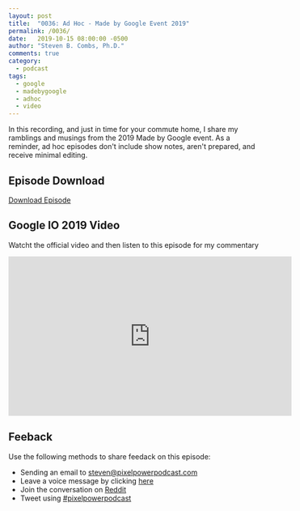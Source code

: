 ```yaml
---
layout: post
title:  "0036: Ad Hoc - Made by Google Event 2019"
permalink: /0036/
date:   2019-10-15 08:00:00 -0500
author: "Steven B. Combs, Ph.D."
comments: true
category:
  - podcast
tags:
  - google
  - madebygoogle
  - adhoc
  - video
---
```


In this recording, and just in time for your commute home, I share my ramblings and musings from the 2019 Made by Google event. As a reminder, ad hoc episodes don't include show notes, aren't prepared, and receive minimal editing.

## Episode Download

[Download Episode](https://s3-us-west-2.amazonaws.com/anchor-audio-bank/staging/2019-12-19/ba7c1aed97ea05f530357c50d17be3b4.m4a)

## Google IO 2019 Video

Watcht the official video and then listen to this episode for my commentary

<iframe width="560" height="315" src="https://www.youtube.com/embed/XKmsYB54zBk" frameborder="0" allow="accelerometer; autoplay; encrypted-media; gyroscope; picture-in-picture" allowfullscreen></iframe>

## Feeback

Use the following methods to share feedack on this episode:

* Sending an email to [steven@pixelpowerpodcast.com](mailto:steven@pixelpowerpodcast.com)
* Leave a voice message by clicking [here](https://anchor.fm/pixelpowerpodcast/message)
* Join the conversation on [Reddit](https://www.reddit.com/r/pixelpowerpodcast/)
* Tweet using [#pixelpowerpodcast](https://twitter.com/search?q=%23pixelpowerpodcast&src=typed_query)
